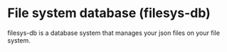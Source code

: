 File system database (filesys-db)
===========================
filesys-db is a database system that manages your json files on your file system.


